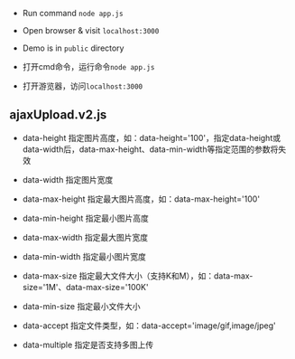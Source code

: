 * Run command `node app.js`
* Open browser & visit `localhost:3000`
* Demo is in `public` directory

* 打开cmd命令，运行命令`node app.js`
* 打开游览器，访问`localhost:3000`

## ajaxUpload.v2.js
* data-height 指定图片高度，如：data-height='100'，指定data-height或data-width后，data-max-height、data-min-width等指定范围的参数将失效
* data-width 指定图片宽度

* data-max-height 指定最大图片高度，如：data-max-height='100'
* data-min-height 指定最小图片高度
* data-max-width 指定最大图片宽度
* data-min-width 指定最小图片宽度

* data-max-size 指定最大文件大小（支持K和M），如：data-max-size='1M'、data-max-size='100K'
* data-min-size 指定最小文件大小
* data-accept 指定文件类型，如：data-accept='image/gif,image/jpeg'
* data-multiple 指定是否支持多图上传
